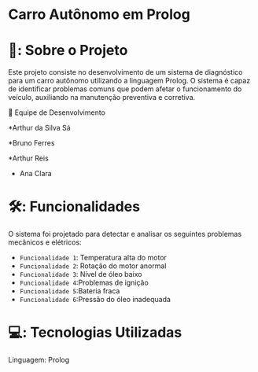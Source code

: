 # Carro Autônomo em Prolog

# 📌: Sobre o Projeto

Este projeto consiste no desenvolvimento de um sistema de diagnóstico para um carro autônomo utilizando a linguagem Prolog. O sistema é capaz de identificar problemas comuns que podem afetar o funcionamento do veículo, auxiliando na manutenção preventiva e corretiva.

👥 Equipe de Desenvolvimento

*Arthur da Silva Sá

*Bruno Ferres

*Arthur Reis

* Ana Clara

# 🛠️: Funcionalidades

O sistema foi projetado para detectar e analisar os seguintes problemas mecânicos e elétricos:

- `Funcionalidade 1`: Temperatura alta do motor
- `Funcionalidade 2`: Rotação do motor anormal
- `Funcionalidade 3`: Nível de óleo baixo
- `Funcionalidade 4`:Problemas de ignição
- `Funcionalidade 5`:Bateria fraca
- `Funcionalidade 6`:Pressão do óleo inadequada


# 💻: Tecnologias Utilizadas

Linguagem: Prolog

